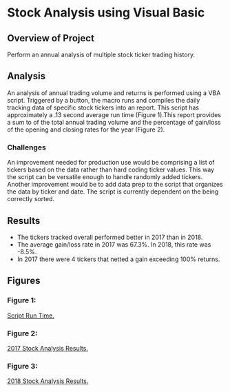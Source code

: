 # Stock Analysis using Visual Basic

## Overview of Project
Perform an annual analysis of multiple stock ticker trading history.

## Analysis
An analysis of annual trading volume and returns is performed using a VBA script. Triggered by a button, the macro runs and compiles the daily tracking data of specific stock tickers into an report. This script has approximately a .13 second average run time (Figure 1).This report provides a sum to of the total annual trading volume and the percentage of gain/loss of the opening and closing rates for the year (Figure 2).  

### Challenges
An improvement needed for production use would be comprising a list of tickers based on the data rather than hard coding ticker values. This way the script can be versatile enough to handle randomly added tickers. Another improvement would be to add data prep to the script that organizes the data by ticker and date. The script is currently dependent on the being correctly sorted.

## Results
- The tickers tracked overall performed better in 2017 than in 2018. 
 - The average gain/loss rate in 2017 was 67.3%. In 2018, this rate was -8.5%. 
 - In 2017 there were 4 tickers that netted a gain exceeding 100% returns.

## Figures

### Figure 1: 
[Script Run Time.](https://github.com/coleherman370/stock_analysis/blob/main/Resources/VBA_Challenge_2018.png)

### Figure 2:
[2017 Stock Analysis Results.](https://github.com/coleherman370/stock_analysis/blob/main/Resources/VBA_Challenge_2017_Stock_Analysis.png)

### Figure 3:
[2018 Stock Analysis Results.](https://github.com/coleherman370/stock_analysis/blob/main/Resources/VBA_Challenge_2018_Stock_Analysis.png)